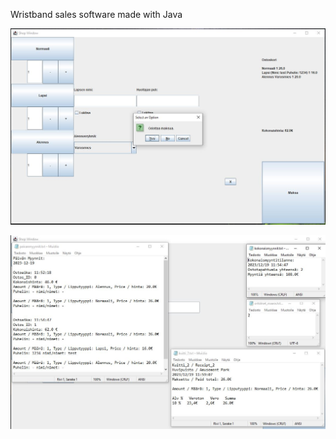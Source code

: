 Wristband sales software made with Java

![alt text](https://github.com/AleksanteriK/wristband_sales_software/blob/master/UI_sale.jpg?raw=true)

![alt text](https://github.com/AleksanteriK/wristband_sales_software/blob/master/prints.jpg?raw=true)
